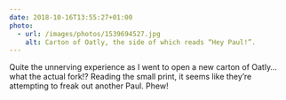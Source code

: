 ```yaml
---
date: 2018-10-16T13:55:27+01:00
photo:
  - url: /images/photos/1539694527.jpg
    alt: Carton of Oatly, the side of which reads “Hey Paul!”.
---
```

Quite the unnerving experience as I went to open a new carton of Oatly… what the actual fork!? Reading the small print, it seems like they’re attempting to freak out another Paul. Phew!
